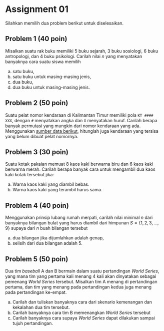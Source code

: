 # Assignment 01

Silahkan memilih dua problem berikut untuk diselesaikan.

## Problem 1 (40 poin)

Misalkan suatu rak buku memiliki 5 buku sejarah, 3 buku sosiologi, 6 buku antropologi, dan 4 buku psikologi. 
Carilah nilai $n$ yang menyatakan banyaknya cara suatu
siswa memilih

<ol type="a">
<li> satu buku,
<li> satu buku untuk masing-masing jenis,
<li> dua buku,
<li> dua buku untuk masing-masing jenis.
</ol>

## Problem 2 (50 poin)

Suatu pelat nomor kendaraan di Kalimantan Timur memiliki pola 
`KT #### XXX`, dengan `#` menyatakan angka dan `X` menyatakan huruf.
Carilah berapa banyak permutasi yang mungkin dari nomor kendaraan yang ada.
Menggunakan [sumber data berikut](http://rc.korlantas.polri.go.id:8900/eri2017/rekappulaupolda.php), 
hitunglah juga kendaraan yang tersisa yang belum dibuat pelat nomornya.

## Problem 3 (30 poin)

Suatu kotak pakaian memuat 8 kaos kaki berwarna biru
dan 6 kaos kaki berwarna merah. Carilah berapa banyak
cara untuk mengambil dua kaos kaki kotak tersebut jika:

<ol type="a">
<li> Warna kaos kaki yang diambil bebas.
<li> Warna kaos kaki yang terambil harus sama.
</ol>

## Problem 4 (40 poin)

Menggunakan prinsip lubang rumah merpati, carilah
nilai minimal $n$ dari banyaknya bilangan bulat yang harus diambil dari himpunan $S = \{1, 2, 3, \ldots, 9\}$
supaya dari $n$ buah bilangan tersebut

<ol type="a">
<li> dua bilangan jika dijumlahkan adalah genap,
<li> selisih dari dua bilangan adalah 5. 
</ol>

## Problem 5 (50 poin)

Dua tim _baseball_ A dan B bermain dalam suatu 
pertandingan _World Series_, yang mana tim yang 
pertama kali menang 4 kali akan dinyatakan sebagai
pemenang _World Series_ tersebut. Misalkan tim A menang
di pertandingan pertama, dan tim yang menang pada
pertandingan kedua juga menang pada pertandingan ke-empat.

<ol type="a">
<li> Carilah dan tuliskan banyaknya cara dari skenario kemenangan dan kekalahan dua tim tersebut.
<li> Carilah banyaknya cara tim B memenangkan <i>World Series</i> tersebut
<li> Carilah banyaknya cara supaya <i>World Series</i> dapat dilakukan sampai 
tujuh pertandingan.
</ol>